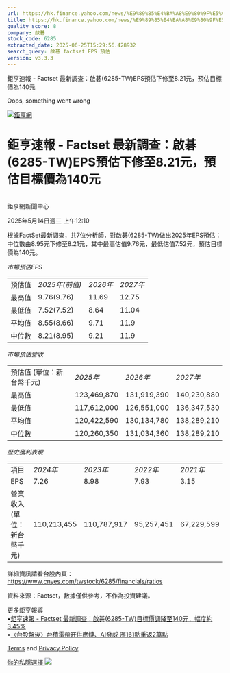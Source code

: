 ```yaml
---
url: https://hk.finance.yahoo.com/news/%E9%89%85%E4%BA%A8%E9%80%9F%E5%A0%B1-factset-%E6%9C%80%E6%96%B0%E8%AA%BF%E6%9F%A5-%E5%95%9F%E7%A2%81-6285-041030354.html
title: https://hk.finance.yahoo.com/news/%E9%89%85%E4%BA%A8%E9%80%9F%E5%A0%B1-factset-%E6%9C%80%E6%96%B0%E8
quality_score: 8
company: 啟碁
stock_code: 6285
extracted_date: 2025-06-25T15:29:56.428932
search_query: 啟碁 factset EPS 預估
version: v3.3.3
---
```


鉅亨速報 - Factset 最新調查：啟碁(6285-TW)EPS預估下修至8.21元，預估目標價為140元 


Oops, something went wrong

 

[![鉅亨網](https://s.yimg.com/ny/api/res/1.2/UM5hrThmhlnSiBO4o4qlLg--/YXBwaWQ9aGlnaGxhbmRlcjt3PTE0NjtoPTQ4O2NmPXdlYnA-/https://s.yimg.com/os/creatr-uploaded-images/2020-01/147c7630-36ab-11ea-ae7c-5ee7a0016555)](http://www.cnyes.com/ "鉅亨網")

# 鉅亨速報 - Factset 最新調查：啟碁(6285-TW)EPS預估下修至8.21元，預估目標價為140元

![](data:image/gif;base64,R0lGODlhAQABAIAAAAAAAP///ywAAAAAAQABAAACAUwAOw==)

鉅亨網新聞中心

2025年5月14日週三 上午12:10

根據FactSet最新調查，共7位分析師，對啟碁(6285-TW)做出2025年EPS預估：中位數由8.95元下修至8.21元，其中最高估值9.76元，最低估值7.52元，預估目標價為140元。

*市場預估EPS*

|  |  |  |  |
| --- | --- | --- | --- |
| 預估值 | *2025年(前值)* | *2026年* | *2027年* |
| 最高值 | 9.76(9.76) | 11.69 | 12.75 |
| 最低值 | 7.52(7.52) | 8.64 | 11.04 |
| 平均值 | 8.55(8.66) | 9.71 | 11.9 |
| 中位數 | 8.21(8.95) | 9.21 | 11.9 |

*市場預估營收*

|  |  |  |  |
| --- | --- | --- | --- |
| 預估值 (單位：新台幣千元) | *2025年* | *2026年* | *2027年* |
| 最高值 | 123,469,870 | 131,919,390 | 140,230,880 |
| 最低值 | 117,612,000 | 126,551,000 | 136,347,530 |
| 平均值 | 120,422,590 | 130,134,780 | 138,289,210 |
| 中位數 | 120,260,350 | 131,034,360 | 138,289,210 |

*歷史獲利表現*

|  |  |  |  |  |
| --- | --- | --- | --- | --- |
| 項目 | *2024年* | *2023年* | *2022年* | *2021年* |
| EPS | 7.26 | 8.98 | 7.93 | 3.15 |
| 營業收入 (單位：新台幣千元) | 110,213,455 | 110,787,917 | 95,257,451 | 67,229,599 |

詳細資訊請看台股內頁：  
<https://www.cnyes.com/twstock/6285/financials/ratios>

資料來源：Factset，數據僅供參考，不作為投資建議。

更多鉅亨報導  
•[鉅亨速報 - Factset 最新調查：啟碁(6285-TW)目標價調降至140元，幅度約3.45%](https://news.cnyes.com/news/id/5973562?utm_source=yahoo&utm_medium=RSS&utm_campaign=relate)  
•[〈台股盤後〉台積電帶旺供應鏈、AI發威 漲161點重返2萬點](https://news.cnyes.com/news/id/5952623?utm_source=yahoo&utm_medium=RSS&utm_campaign=relate)

[Terms](https://guce.yahoo.com/terms?locale=zh-Hant-HK)  and [Privacy Policy](https://guce.yahoo.com/privacy-policy?locale=zh-Hant-HK)

[你的私隱選擇 ![](https://s.yimg.com/dv/static/siteApp/img/privacy-choice-control.png)](https://guce.yahoo.com/state-controls?locale=zh-Hant-HK&state=VA)